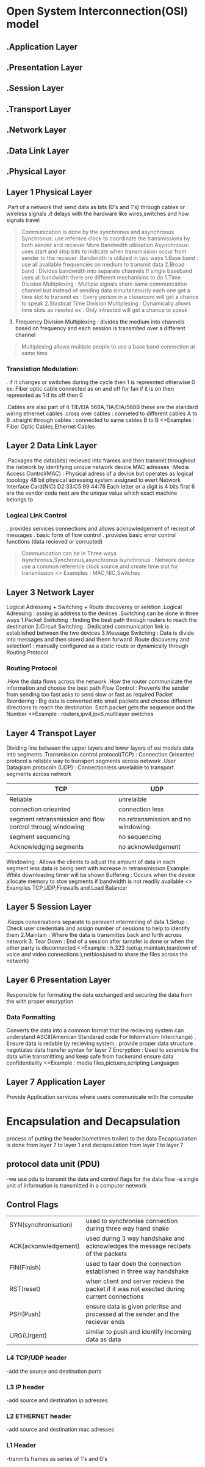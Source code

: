 
 # Open System Interconnection(OSI) model

 ## .Application Layer
 ## .Presentation Layer
 ## .Session Layer
 ## .Transport Layer
 ## .Network Layer
 ## .Data Link Layer
 ## .Physical Layer

 ## Layer 1 Physical Layer

 .Part of a network that send data as bits (0's and 1's) through cables or wireless signals 
 .it delays with the hardware like wires,switches and how signals travel
 >Communication is done by the synchronus and asynchronus
 Synchronus: use refernce clock to coordinate the transmissions by both sender and reciever More Bandwidth utilisation
 Asynchronus: uses start and stop bits to indicate when transmission occur from sender to the reciever
 .Bandwidth is utilized in two ways 
 1.Base band : use all available frequencies on medium to transmit data
 2.Broad band : Divides bandwidth into separate channels
 >If single baseband uses all bandwidth there are different mechanisms to do 
 1.Time Division Multiplexing : Multiple signals share same communcation channel but instead of sending data simultaneously each one get a time slot to transmit
 ex : Every person in a classroom will get a chance to speak
 2.Stastical Time Division Multiplexing : Dynamically allows time slots as needed
 ex : Only intrested will get a chance to speak 
 3. Frequency Division Multiplexing : divides the medium into channels based on frequency and each session is transmited over a different channel
 >Multiplexing allows multiple people to use a base band connection at same time
### Transistion Modulation:
 . if it changes or switches during the cycle then 1 is represnted otherwise 0 
 ex: Fiber optic cable connected as on and off for fan if it is on then represnted as 1 if its off then 0

 .Cables are also part of it TIE/EIA 568A,TIA/EIA/568B  these are the standard wiring ethernet cables
 .cross over cables : conneted to different cables A to B
 .straight through cables : connected to same cables B to B
 <>Examples : Fiber Optic Cables,Ethernet Cables


 ## Layer 2 Data Link Layer

 .Packages the data(bits) recieved into frames and then transmit throughout the network by identifying unique network device MAC adresses
 -Media Access Control(MAC) : Physical adress of a device but operates as logical topology 
 48 bit physical adressing system assigned to evert Network Interface Card(NIC) 
 D2:33:C5:99:44:76  Each letter or a digit is 4 bits 
 first 6 are the vendor code next are the unique value which exact machine belongs to
 ### Logical Link Control
 . provides services connections and allows acknowledgement of reciept of messages
 . basic form of flow control
 . provides basic error control functions (data recieved or corrupted)
 > Communication can be in Three ways Isynchronus,Synchronus,asynchronus
 Isynchronus : Network device use a common reference clock source and create time slot for transmission
 <> Examples : MAC,NIC,Switches 


## Layer 3 Network Layer 

 Logical Adressing + Switching + Route discoverey or seletion
 .Logical Adressing : assing ip address to the devices 
 .Switching can be done in three ways
 1.Packet Switching : finding the best path through routers to reach the destination
 2.Circuit Switching : Dedicated communication link is established between the two devices
 3.Message Switching : Data is divide into messages and then stoerd and thenn forward
 .Route discoverey and selection1 : manually configured as a static route or dynamically through Routing Protocol
 ### Routing Protocol
 .How the data flows across the network 
 .How the router communicate the information and choose the best path
 Flow Control : Prevents the sender from sending too fast asks to send slow or fast as required
 Packet Reordering : Big data is converted into small packets and choose different directions to reach the destination. Each packet gets the sequence and the Number
 <>Example : routers,ipv4,ipv6,multilayer switches

 ## Layer 4 Transpot Layer

 Dividing line between the upper layers and lower layers of osi models
 data into segments 
 .Transmission control protocol(TCP) : Connection Orieanted protocol a reliable way to transport segments across network
 .User Datagram protocoln (UDP) : Connectionless unrelaible to transport segments across network

 | TCP | UDP |
 | ---- | ---- |
 |Reliable | unrelaible
 |connection orieanted| connection less 
 |segment retransmission and flow control througj windowing| no retransmission and no windowing
 |segment sequencing| no sequencing
 |Acknowledging segments| no acknowledgement

 Windowing : Allows the clients to adjust the amount of data in each segment less data is being sent with increase in retransmission
 Example: While downloading timer will be shown
 Buffering : Occurs when the device allocate memory to stoe segments if bandwidth is not readily available
 <> Examples TCP,UDP,Firewalls and Load Balancer


 ## Layer 5 Session Layer

 .Kepps conversations separate to perevent interminling of data 
 1.Setup : Check user credentials and assign number of sessions to help to identify them
 2.Maintain : Where the data is transmittes back and forth across network
 3. Tear Down : End of a session after tarnsfer is done or when the other party is disconnected
 <>Example : h.323 (setup,maintain,teardown of voice and video connections ),netbios(used to share the files across the network)


 ## Layer 6 Presentation Layer

 Responsible for formating the data exchanged and securing the data from the with proper encryption
 ### Data Formatting

 Converts the data into a common format that the recieving system can understand
 ASCII(American Standarad code For Informatiom Interchange)
 . Ensure data is redable by recieving system 
 . provide proper data structure
. negotiates data transfer syntax for layer 7 
 Encryption : Used to scramble the data whie transmittimg and keep safe from hackerand ensure data confidentiality
 <>Example : media files,pictuers,scripting Languages

 ## Layer 7 Application Layer 
 Provide Application services where users communicate with the computer

 # Encapsulation and Decapsulation

 process of putting the header(sometimes trailer) to the data 
 Encapsualation is done from layer 7 to layer 1 and decapsulation from layer 1 to layer 7
 ## protocol data unit (PDU)
 -we use pdu to transmit the data and control flags for the data flow
 -a single unit of information is transmitted in a computer network
 ## Control Flags
 |  |  |
 | ---- | ---- |
 |SYN(synchronisation)| used to synchronise connection during three way hand shake
 |ACK(ackonwledgement)| used during 3 way handshake and acknowledges the message recipets of the packets
 |FIN(Finish)| used to taer doen the connection established in three way handshake
 |RST(reset)|when client and server recievs the packet if it was not exected during current connections
 |PSH(Push)|ensure data is given prioritse and processed at the sender and the reciever ends
 |URG(Urgent)|similar to push and identify incoming data as data

 ### L4 TCP/UDP header
 -add the source and destination ports 
 ### L3 IP header
 -add  source and destination ip adresses
 ### L2 ETHERNET header
 -add source and destination mac adresses
 ### L1 Header
 -tranmits frames as series of 1's and 0's
 
  






